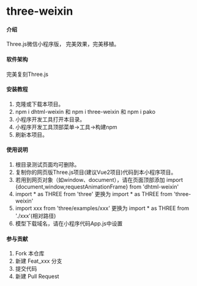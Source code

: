 # three-weixin

#### 介绍
Three.js微信小程序版，
完美效果，完美移植。


#### 软件架构
完美复刻Three.js


#### 安装教程

1.  克隆或下载本项目。
2.  npm i dhtml-weixin 和 npm i three-weixin 和 npm i pako
3.  小程序开发工具打开本目录。
4.  小程序开发工具顶部菜单->工具->构建npm
5.  刷新本项目。

#### 使用说明

1.  根目录测试页面均可删除。
2.  复制你的网页版Three.js项目(建议Vue2项目)代码到本小程序项目。
3.  若用到网页对象（如window、document），请在页面顶部添加 import {document,window,requestAnimationFrame} from 'dhtml-weixin'
4.  import * as THREE from 'three' 更换为 import * as THREE from 'three-weixin'
5.  import xxx from 'three/examples/xxx' 更换为 import * as THREE from './xxx'(相对路径)
6.  模型下载域名，请在小程序代码App.js中设置

#### 参与贡献

1.  Fork 本仓库
2.  新建 Feat_xxx 分支
3.  提交代码
4.  新建 Pull Request
